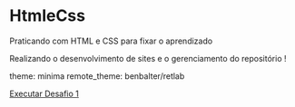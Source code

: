 # HtmleCss
 Praticando com HTML e CSS para fixar o aprendizado

Realizando o desenvolvimento de sites e o gerenciamento do repositório !

theme: minima
remote_theme: benbalter/retlab

<a href="Módulo1/Desafio1.html">Executar Desafio 1</a>